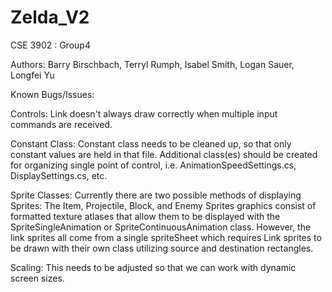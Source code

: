 # Zelda_V2

CSE 3902 : Group4

Authors: Barry Birschbach, Terryl Rumph, Isabel Smith, Logan Sauer, Longfei Yu


Known Bugs/Issues:

Controls:  Link doesn't always draw correctly when multiple input commands are received.

Constant Class:  Constant class needs to be cleaned up, so that only constant values are held in that file.  Additional class(es) should be created for organizing single point of control, i.e. AnimationSpeedSettings.cs,
                 DisplaySettings.cs, etc.

Sprite Classes:  Currently there are two possible methods of displaying Sprites:  The Item, Projectile, Block, and Enemy Sprites graphics consist of formatted texture atlases that allow them to be displayed with
                the SpriteSingleAnimation or SpriteContinuousAnimation class.  However, the link sprites all come from a single spriteSheet which requires Link sprites to be drawn with their own class utilizing
                source and destination rectangles.

Scaling:  This needs to be adjusted so that we can work with dynamic screen sizes.

